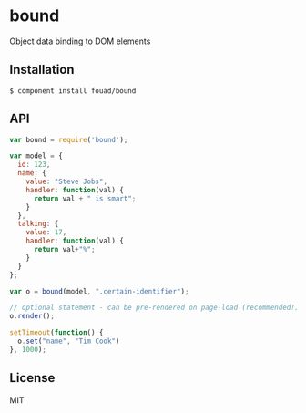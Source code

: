 # bound

  Object data binding to DOM elements

## Installation

    $ component install fouad/bound

## API
```javascript
var bound = require('bound');

var model = {
  id: 123,
  name: {
    value: "Steve Jobs",
    handler: function(val) {
      return val + " is smart";
    }
  },
  talking: {
    value: 17,
    handler: function(val) {
      return val+"%";
    }
  }
};

var o = bound(model, ".certain-identifier");

// optional statement - can be pre-rendered on page-load (recommended!)
o.render();

setTimeout(function() {
  o.set("name", "Tim Cook")
}, 1000);
```
## License

  MIT
